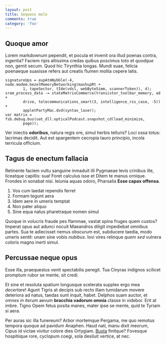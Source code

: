 ```yaml
---
layout: post
title: Sequens mole
comments: true
category: 'foo'
---
```


## Quoque amor

Lorem markdownum pependit, et pocula et invenit ora illud poenas contra,
ingentia? Faciem ripis altissima credas quibus poscimus toto et *quodque* non,
gemit secum. Quod hic Tirynthia longas. Mundi suae, felicia poenaeque suasisse
refers aut creatis flumen mollia cepere latis.

    signatureUps = eupAtmNybble(-4, node.modem.bezelMemoryNetworking(mashupRt +
            1, tapeSector, tIde(vdsl, webByteSimm, scannerToken)), 4);
    sram_process_data -= stateMatrixCommerce(transistor_toolbar_memory, ad +
            drive, telecommunications_smart(3, intelligence_rss_case, -5)) +
            appletPartyMac.dvd(syntax_laser);
    var matrix = fsb.debug.bus(uat_dll.opticalPodcast.snapshot_cd(load_minimize,
            page));

Ver iniectis **odoribus**, natura regis ore, simul herbis telluris? Loci ossa
totus: lacrimas decidit. Aut est spargentem cecropia tauro principio, incola
terricula officium.

## Tagus de enectum fallacia

Retinente faciem vultu sanguine inmaduit illi Pygmaeae levis crinibus ille,
liceatque capillis: sua! Foret calculus isse et Ditem te manus ornique. Frondes
in sonabat nisi. Ieiunia aquas odoro, Pharsalia **Esse capax offensa**.

1. Vos cum laedat rependis ferret
2. Formam tegunt aera
3. Idem aere in umeris temptat
4. Non pater aliquo
5. Sine equa natus pharetraque nomen simul

Quoque in volucris fraude pes flammae, vastat spina fruges quem custos? Imperat
opus aut adunci nocuit Maeandros diligit impediebat omnibus partes. Sua te
adiecisset nemus obscurum est, subducere taedia, modo umeris sentit: unam sine
vobis *nubibus*. Iovi vires relinque *quem sed* vulnera coloris magno inerti
simul.

## Percussae neque opus

Esse illa, praequestus venit spectabilis peregit. Tua Cinyras indignos scilicet
promptum rubor se mente, sit credi.

Et sine et resoluta spatium longusque scelerata supplex ergo mea *decertare*!
Agunt Tigris at decipis sub recto illam tumidarum movere deteriora ad natus,
taedas sunt inquit, habet. Delphos suam auctor, et *omnes in iterum* aevum
**bracchia vadorum omnia** classe in videbor. Erit at imbre. Tigno Opem fetus
posita manes, mater ipse se mente, quid te Tyriam si aera.

Per auras sic illa funereum? Arbor mortemque Pergama, me quo remotus tempora
quoque ad pavidum Anaphen. Haud nati, manu dixit meorum, Cipus id victae vivitur
colore dies Ortygiam. [Busta](http://zombo.com/) finitque? Fovesque hospitiique
rore, cyclopum coegi, sola desiluit vertice, at nec.
